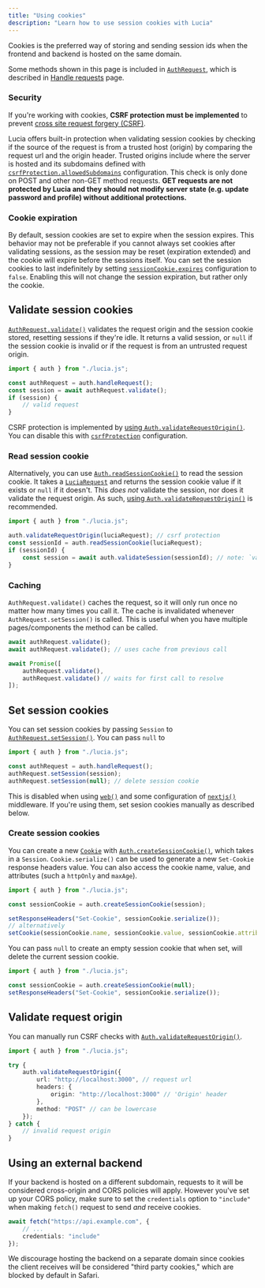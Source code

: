 ```yaml
---
title: "Using cookies"
description: "Learn how to use session cookies with Lucia"
---
```


Cookies is the preferred way of storing and sending session ids when the frontend and backend is hosted on the same domain.

Some methods shown in this page is included in [`AuthRequest`](/reference/lucia/interfaces/authrequest), which is described in [Handle requests](/basics/handle-requests) page.

### Security

If you're working with cookies, **CSRF protection must be implemented** to prevent [cross site request forgery (CSRF)](https://owasp.org/www-community/attacks/csrf).

Lucia offers built-in protection when validating session cookies by checking if the source of the request is from a trusted host (origin) by comparing the request url and the origin header. Trusted origins include where the server is hosted and its subdomains defined with [`csrfProtection.allowedSubdomains`](/basics/configuration#csrfprotection) configuration. This check is only done on POST and other non-GET method requests. **GET requests are not protected by Lucia and they should not modify server state (e.g. update password and profile) without additional protections.**

### Cookie expiration

By default, session cookies are set to expire when the session expires. This behavior may not be preferable if you cannot always set cookies after validating sessions, as the session may be reset (expiration extended) and the cookie will expire before the sessions itself. You can set the session cookies to last indefinitely by setting [`sessionCookie.expires`](/basics/configuration#sessioncookie) configuration to `false`. Enabling this will not change the session expiration, but rather only the cookie.

## Validate session cookies

[`AuthRequest.validate()`](/reference/lucia/interfaces/authrequest#validate) validates the request origin and the session cookie stored, resetting sessions if they're idle. It returns a valid session, or `null` if the session cookie is invalid or if the request is from an untrusted request origin.

```ts
import { auth } from "./lucia.js";

const authRequest = auth.handleRequest();
const session = await authRequest.validate();
if (session) {
	// valid request
}
```

CSRF protection is implemented by [using `Auth.validateRequestOrigin()`](/basics/using-cookies#validate-request-origin). You can disable this with [`csrfProtection`](/basics/configuration#csrfprotection) configuration.

### Read session cookie

Alternatively, you can use [`Auth.readSessionCookie()`](/reference/lucia/interfaces/auth#readsessioncookie) to read the session cookie. It takes a [`LuciaRequest`](/reference/lucia/interfaces#luciarequest) and returns the session cookie value if it exists or `null` if it doesn't. This _does not_ validate the session, nor does it validate the request origin. As such, [using `Auth.validateRequestOrigin()`](/basics/using-cookies#validate-request-origin) is recommended.

```ts
import { auth } from "./lucia.js";

auth.validateRequestOrigin(luciaRequest); // csrf protection
const sessionId = auth.readSessionCookie(luciaRequest);
if (sessionId) {
	const session = await auth.validateSession(sessionId); // note: `validateSession()` throws an error if session is invalid
}
```

### Caching

`AuthRequest.validate()` caches the request, so it will only run once no matter how many times you call it. The cache is invalidated whenever `AuthRequest.setSession()` is called. This is useful when you have multiple pages/components the method can be called.

```ts
await authRequest.validate();
await authRequest.validate(); // uses cache from previous call
```

```ts
await Promise([
	authRequest.validate(),
	authRequest.validate() // waits for first call to resolve
]);
```

## Set session cookies

You can set session cookies by passing `Session` to [`AuthRequest.setSession()`](/reference/lucia/interfaces/authrequest#setsession). You can pass `null` to

```ts
import { auth } from "./lucia.js";

const authRequest = auth.handleRequest();
authRequest.setSession(session);
authRequest.setSession(null); // delete session cookie
```

This is disabled when using [`web()`](/reference/lucia/middleware#web) and some configuration of [`nextjs()`](/reference/lucia/middleware#nextjs) middleware. If you're using them, set sesion cookies manually as described below.

### Create session cookies

You can create a new [`Cookie`](/reference/lucia/interfaces#cookie) with [`Auth.createSessionCookie()`](/reference/lucia/interfaces/auth#createsessioncookie), which takes in a `Session`. `Cookie.serialize()` can be used to generate a new `Set-Cookie` response headers value. You can also access the cookie name, value, and attributes (such a `httpOnly` and `maxAge`).

```ts
import { auth } from "./lucia.js";

const sessionCookie = auth.createSessionCookie(session);

setResponseHeaders("Set-Cookie", sessionCookie.serialize());
// alternatively
setCookie(sessionCookie.name, sessionCookie.value, sessionCookie.attributes);
```

You can pass `null` to create an empty session cookie that when set, will delete the current session cookie.

```ts
import { auth } from "./lucia.js";

const sessionCookie = auth.createSessionCookie(null);
setResponseHeaders("Set-Cookie", sessionCookie.serialize());
```

## Validate request origin

You can manually run CSRF checks with [`Auth.validateRequestOrigin()`](/reference/lucia/interfaces/auth#validaterequestorigin).

```ts
import { auth } from "./lucia.js";

try {
	auth.validateRequestOrigin({
		url: "http://localhost:3000", // request url
		headers: {
			origin: "http://localhost:3000" // 'Origin' header
		},
		method: "POST" // can be lowercase
	});
} catch {
	// invalid request origin
}
```

## Using an external backend

If your backend is hosted on a different subdomain, requests to it will be considered cross-origin and CORS policies will apply. However you've set up your CORS policy, make sure to set the `credentials` option to `"include"` when making `fetch()` request to send _and_ receive cookies.

```ts
await fetch("https://api.example.com", {
	// ...
	credentials: "include"
});
```

We discourage hosting the backend on a separate domain since cookies the client receives will be considered "third party cookies," which are blocked by default in Safari.
